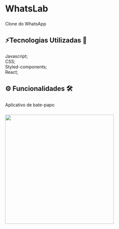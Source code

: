 <h1 align="left">WhatsLab</h1>

###

<p align="left">Clone do WhatsApp</p>

###

<h2 align="left">⚡Tecnologias Utilizadas 💾</h2>

###

<p align="left">Javascript;<br>CSS;<br>Styled-components;<br>React;</p>

###

<h2 align="left">⚙️ Funcionalidades 🛠️</h2>

###

<p align="left">Aplicativo de bate-papo</p>

###

<div align="left">
  <img height="350" src="https://files.fm/u/mbjkhz4p5"  />
</div>

###
